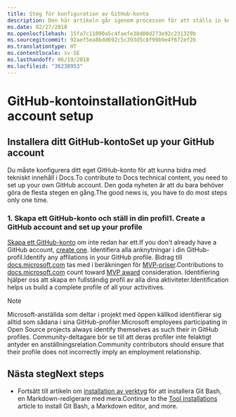 ```yaml
---
title: Steg för konfiguration av GitHub-konto
description: Den här artikeln går igenom processen för att ställa in konton för GitHub, som krävs för att bidra till docs.microsoft.com-innehåll.
ms.date: 02/27/2018
ms.openlocfilehash: 15fa7c11090a5c4faefe38d00d273e92c231329b
ms.sourcegitcommit: 92aef5ea8bdd692c5c393d5c8f99b9e4f672ef2b
ms.translationtype: HT
ms.contentlocale: sv-SE
ms.lasthandoff: 06/19/2018
ms.locfileid: "36238953"
---
```

# <a name="github-account-setup"></a><span data-ttu-id="50de5-103">GitHub-kontoinstallation</span><span class="sxs-lookup"><span data-stu-id="50de5-103">GitHub account setup</span></span>

## <a name="set-up-your-github-account"></a><span data-ttu-id="50de5-104">Installera ditt GitHub-konto</span><span class="sxs-lookup"><span data-stu-id="50de5-104">Set up your GitHub account</span></span>

<span data-ttu-id="50de5-105">Du måste konfigurera ditt eget GitHub-konto för att kunna bidra med tekniskt innehåll i Docs.</span><span class="sxs-lookup"><span data-stu-id="50de5-105">To contribute to Docs technical content, you need to set up your own GitHub account.</span></span> <span data-ttu-id="50de5-106">Den goda nyheten är att du bara behöver göra de flesta stegen en gång.</span><span class="sxs-lookup"><span data-stu-id="50de5-106">The good news is, you have to do most steps only one time.</span></span>

### <a name="1-create-a-github-account-and-set-up-your-profile"></a><span data-ttu-id="50de5-107">1. Skapa ett GitHub-konto och ställ in din profil</span><span class="sxs-lookup"><span data-stu-id="50de5-107">1. Create a GitHub account and set up your profile</span></span>

<span data-ttu-id="50de5-108">[Skapa ett GitHub-konto](https://github.com/join) om inte redan har ett.</span><span class="sxs-lookup"><span data-stu-id="50de5-108">If you don't already have a GitHub account, [create one](https://github.com/join).</span></span> <span data-ttu-id="50de5-109">Identifiera alla anknytningar i din GitHub-profil.</span><span class="sxs-lookup"><span data-stu-id="50de5-109">Identify any affilations in your GitHub profile.</span></span> <span data-ttu-id="50de5-110">Bidrag till [docs.microsoft.com](https://docs.microsoft.com) tas med i beräkningen för [MVP-priser](https://mvp.microsoft.com).</span><span class="sxs-lookup"><span data-stu-id="50de5-110">Contributions to [docs.microsoft.com](https://docs.microsoft.com) count toward [MVP award](https://mvp.microsoft.com) consideration.</span></span> <span data-ttu-id="50de5-111">Identifiering hjälper oss att skapa en fullständig profil av alla dina aktiviteter.</span><span class="sxs-lookup"><span data-stu-id="50de5-111">Identification helps us build a complete profile of all your activitives.</span></span>

>[!NOTE]
> <span data-ttu-id="50de5-112">Microsoft-anställda som deltar i projekt med öppen källkod identifierar sig alltid som sådana i sina GitHub-profiler.</span><span class="sxs-lookup"><span data-stu-id="50de5-112">Microsoft employees participating in Open Source projects always identify themselves as such their in GitHub profiles.</span></span> <span data-ttu-id="50de5-113">Community-deltagare bör se till att deras profiler inte felaktigt antyder en anställningsrelation.</span><span class="sxs-lookup"><span data-stu-id="50de5-113">Community contributors should ensure that their profile does not incorrectly imply an employment relationship.</span></span>

## <a name="next-steps"></a><span data-ttu-id="50de5-114">Nästa steg</span><span class="sxs-lookup"><span data-stu-id="50de5-114">Next steps</span></span>

* <span data-ttu-id="50de5-115">Fortsätt till artikeln om [installation av verktyg](get-started-setup-tools.md) för att installera Git Bash, en Markdown-redigerare med mera.</span><span class="sxs-lookup"><span data-stu-id="50de5-115">Continue to the [Tool installations](get-started-setup-tools.md) article to install Git Bash, a Markdown editor, and more.</span></span>
